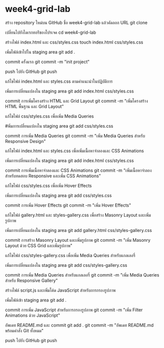 # week4-grid-lab

สร้าง repository ใหม่บน GitHub ชื่อ week4-grid-lab แล้วคัดลอก URL
git clone <your-repo-url>

เปลี่ยนไปยังไดเรกทอรีของโปรเจค
cd week4-grid-lab

สร้างไฟล์ index.html และ css/styles.css
touch index.html css/styles.css

เพิ่มไฟล์เข้าไปใน staging area
git add .

commit ครั้งแรก
git commit -m "init project"

push ไปยัง GitHub
git push

แก้ไขไฟล์ index.html และ styles.css ตามคำแนะนำในปฏิบัติการ

เพิ่มการเปลี่ยนแปลงใน staging area
git add index.html css/styles.css

commit การเพิ่มโครงสร้าง HTML และ Grid Layout
git commit -m "เพิ่มโครงสร้าง HTML พื้นฐาน และ Grid Layout"

แก้ไขไฟล์ css/styles.css เพื่อเพิ่ม Media Queries

#พิ่มการเปลี่ยนแปลงใน staging area
git add css/styles.css

commit การเพิ่ม Media Queries
git commit -m "เพิ่ม Media Queries สำหรับ Responsive Design"

แก้ไขไฟล์ index.html และ styles.css เพื่อเพิ่มเนื้อหาจำลองและ CSS Animations

เพิ่มการเปลี่ยนแปลงใน staging area
git add index.html css/styles.css

commit การเพิ่มเนื้อหาจำลองและ CSS Animations
git commit -m "เพิ่มเนื้อหาจำลองสำหรับทดสอบ Responsive และเพิ่ม CSS Animations"

แก้ไขไฟล์ css/styles.css เพื่อเพิ่ม Hover Effects

เพิ่มการเปลี่ยนแปลงใน staging area
git add css/styles.css

commit การเพิ่ม Hover Effects
git commit -m "เพิ่ม Hover Effects"

แก้ไขไฟล์ gallery.html และ styles-gallery.css เพื่อสร้าง Masonry Layout และเพิ่มรูปภาพ

เพิ่มการเปลี่ยนแปลงใน staging area
git add gallery.html css/styles-gallery.css

commit การสร้าง Masonry Layout และเพิ่มรูปภาพ
git commit -m "เพิ่ม Masonry Layout ด้วย CSS Grid และเพิ่มรูปภาพ"

แก้ไขไฟล์ css/styles-gallery.css เพื่อเพิ่ม Media Queries สำหรับแกลเลอรี่

เพิ่มการเปลี่ยนแปลงใน staging area
git add css/styles-gallery.css

commit การเพิ่ม Media Queries สำหรับแกลเลอรี่
git commit -m "เพิ่ม Media Queries สำหรับ Responsive Gallery"

สร้างไฟล์ script.js และเพิ่มโค้ด JavaScript สำหรับการกรองรูปภาพ

เพิ่มไฟล์เข้า staging area
git add .

commit การเพิ่ม JavaScript สำหรับการกรองรูปภาพ
git commit -m "เพิ่ม Filter Animations ด้วย JavaScript"

อัพเดท README.md และ commit
git add .
git commit -m "อัพเดท README.md พร้อมคำสั่ง Git ทั้งหมด"

push ไปยัง GitHub
git push